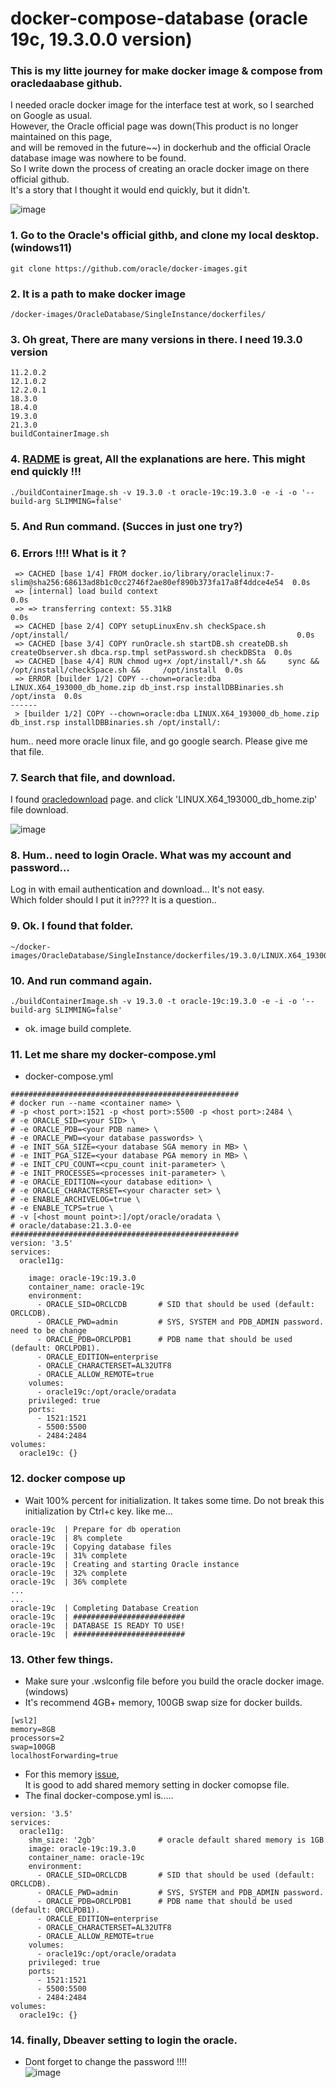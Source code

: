 # docker-compose-database (oracle 19c, 19.3.0.0 version)
### This is my litte journey for make docker image & compose from oracledaabase github.

I needed oracle docker image for the interface test at work, so I searched on Google as usual.  
However, the Oracle official page was down(This product is no longer maintained on this page,   
and will be removed in the future~~) in dockerhub and the official Oracle database image was nowhere to be found.  
So I write down the process of creating an oracle docker image on there official github.  
It's a story that I thought it would end quickly, but it didn't.  

![image](https://user-images.githubusercontent.com/17061046/218296727-54e91a44-ca41-4542-8fea-deada59d9f60.png)


### 1. Go to the Oracle's official githb, and clone my local desktop.(windows11)
```
git clone https://github.com/oracle/docker-images.git
```
### 2. It is a path to make docker image
```
/docker-images/OracleDatabase/SingleInstance/dockerfiles/
```
### 3. Oh great, There are many versions in there. I need 19.3.0 version
```
11.2.0.2
12.1.0.2
12.2.0.1
18.3.0
18.4.0
19.3.0
21.3.0
buildContainerImage.sh
```
### 4. [RADME](https://github.com/oracle/docker-images/blob/main/OracleDatabase/SingleInstance/README.md) is great, All the explanations are here. This might end quickly !!!
```
./buildContainerImage.sh -v 19.3.0 -t oracle-19c:19.3.0 -e -i -o '--build-arg SLIMMING=false'
```
### 5. And Run command. (Succes in just one try?)

### 6. Errors !!!! What is it ?
```
 => CACHED [base 1/4] FROM docker.io/library/oraclelinux:7-slim@sha256:68613ad8b1c0cc2746f2ae80ef890b373fa17a8f4ddce4e54  0.0s
 => [internal] load build context                                                                                         0.0s
 => => transferring context: 55.31kB                                                                                      0.0s
 => CACHED [base 2/4] COPY setupLinuxEnv.sh checkSpace.sh /opt/install/                                                   0.0s
 => CACHED [base 3/4] COPY runOracle.sh startDB.sh createDB.sh createObserver.sh dbca.rsp.tmpl setPassword.sh checkDBSta  0.0s
 => CACHED [base 4/4] RUN chmod ug+x /opt/install/*.sh &&     sync &&     /opt/install/checkSpace.sh &&     /opt/install  0.0s
 => ERROR [builder 1/2] COPY --chown=oracle:dba LINUX.X64_193000_db_home.zip db_inst.rsp installDBBinaries.sh /opt/insta  0.0s
------
 > [builder 1/2] COPY --chown=oracle:dba LINUX.X64_193000_db_home.zip db_inst.rsp installDBBinaries.sh /opt/install/:
 ```
 hum.. need more oracle linux file, and go google search. Please give me that file.  
 
### 7. Search that file, and download.
I found [oracledownload](https://www.oracle.com/database/technologies/oracle19c-linux-downloads.html) page. and click 'LINUX.X64_193000_db_home.zip' file download.

![image](https://user-images.githubusercontent.com/17061046/218296749-0de8e902-e8d2-4eb2-960f-53b460050012.png)


### 8. Hum.. need to login Oracle. What was my account and password...
Log in with email authentication and download... It's not easy.  
Which folder should I put it in???? It is a question..  

### 9. Ok. I found that folder.
```
~/docker-images/OracleDatabase/SingleInstance/dockerfiles/19.3.0/LINUX.X64_193000_db_home.zip
```

### 10. And run command again.
```
./buildContainerImage.sh -v 19.3.0 -t oracle-19c:19.3.0 -e -i -o '--build-arg SLIMMING=false'
```
- ok. image build complete.

### 11. Let me share my docker-compose.yml
- docker-compose.yml
```
###################################################
# docker run --name <container name> \
# -p <host port>:1521 -p <host port>:5500 -p <host port>:2484 \
# -e ORACLE_SID=<your SID> \
# -e ORACLE_PDB=<your PDB name> \
# -e ORACLE_PWD=<your database passwords> \
# -e INIT_SGA_SIZE=<your database SGA memory in MB> \
# -e INIT_PGA_SIZE=<your database PGA memory in MB> \
# -e INIT_CPU_COUNT=<cpu_count init-parameter> \
# -e INIT_PROCESSES=<processes init-parameter> \
# -e ORACLE_EDITION=<your database edition> \
# -e ORACLE_CHARACTERSET=<your character set> \
# -e ENABLE_ARCHIVELOG=true \
# -e ENABLE_TCPS=true \
# -v [<host mount point>:]/opt/oracle/oradata \
# oracle/database:21.3.0-ee
###################################################
version: '3.5'
services:
  oracle11g:
    
    image: oracle-19c:19.3.0
    container_name: oracle-19c
    environment:
      - ORACLE_SID=ORCLCDB       # SID that should be used (default: ORCLCDB).
      - ORACLE_PWD=admin         # SYS, SYSTEM and PDB_ADMIN password. need to be change
      - ORACLE_PDB=ORCLPDB1      # PDB name that should be used (default: ORCLPDB1).
      - ORACLE_EDITION=enterprise
      - ORACLE_CHARACTERSET=AL32UTF8
      - ORACLE_ALLOW_REMOTE=true
    volumes:
      - oracle19c:/opt/oracle/oradata
    privileged: true
    ports:
      - 1521:1521
      - 5500:5500
      - 2484:2484
volumes:
  oracle19c: {}
```
### 12. docker compose up
- Wait 100% percent for initialization. It takes some time. Do not break this initialization by Ctrl+c key. like me...
```
oracle-19c  | Prepare for db operation
oracle-19c  | 8% complete
oracle-19c  | Copying database files
oracle-19c  | 31% complete
oracle-19c  | Creating and starting Oracle instance
oracle-19c  | 32% complete
oracle-19c  | 36% complete
...
...
oracle-19c  | Completing Database Creation
oracle-19c  | #########################
oracle-19c  | DATABASE IS READY TO USE!
oracle-19c  | #########################
```

### 13. Other few things.
- Make sure your .wslconfig file before you build the oracle docker image. (windows)
- It's recommend 4GB+ memory, 100GB swap size for docker builds.
```
[wsl2]
memory=8GB
processors=2
swap=100GB
localhostForwarding=true
```
- For this memory [issue](https://github.com/oracle/docker-images/issues/458#issuecomment-381359844),  
  It is good to add shared memory setting in docker comopse file.
- The final docker-compose.yml is.....

```
version: '3.5'
services:
  oracle11g:
    shm_size: '2gb'              # oracle default shared memory is 1GB
    image: oracle-19c:19.3.0
    container_name: oracle-19c
    environment:
      - ORACLE_SID=ORCLCDB       # SID that should be used (default: ORCLCDB).
      - ORACLE_PWD=admin         # SYS, SYSTEM and PDB_ADMIN password.
      - ORACLE_PDB=ORCLPDB1      # PDB name that should be used (default: ORCLPDB1).
      - ORACLE_EDITION=enterprise
      - ORACLE_CHARACTERSET=AL32UTF8
      - ORACLE_ALLOW_REMOTE=true
    volumes:
      - oracle19c:/opt/oracle/oradata
    privileged: true
    ports:
      - 1521:1521
      - 5500:5500
      - 2484:2484
volumes:
  oracle19c: {}
```

### 14. finally, Dbeaver setting to login the oracle.
- Dont forget to change the password !!!!  
![image](https://user-images.githubusercontent.com/17061046/218296765-9e993ebb-9f26-4a4a-ac4b-0da9239d2002.png)

